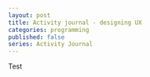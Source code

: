 ```yaml
---
layout: post
title: Activity journal - designing UX
categories: programming
published: false
series: Activity Journal
---
```


Test
